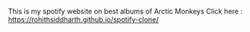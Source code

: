 This is my spotify website on best albums of Arctic Monkeys 
Click here : https://rohithsiddharth.github.io/spotify-clone/ 
